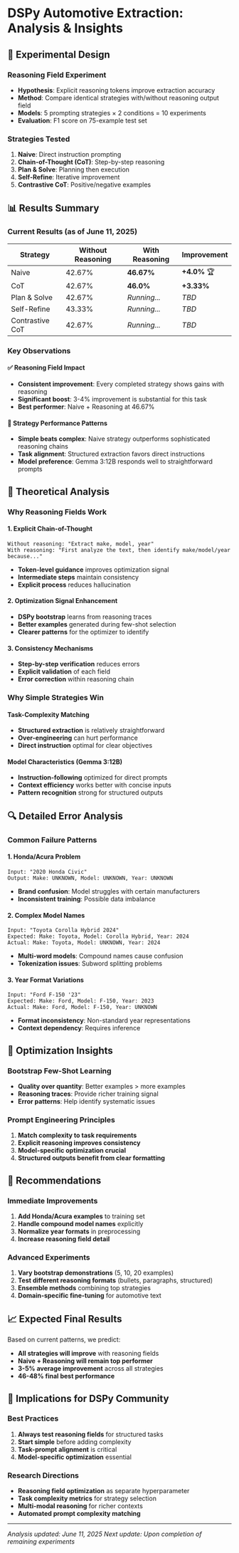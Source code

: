 # DSPy Automotive Extraction: Analysis & Insights

## 🔬 Experimental Design

### Reasoning Field Experiment
- **Hypothesis**: Explicit reasoning tokens improve extraction accuracy
- **Method**: Compare identical strategies with/without reasoning output field
- **Models**: 5 prompting strategies × 2 conditions = 10 experiments
- **Evaluation**: F1 score on 75-example test set

### Strategies Tested
1. **Naive**: Direct instruction prompting
2. **Chain-of-Thought (CoT)**: Step-by-step reasoning
3. **Plan & Solve**: Planning then execution
4. **Self-Refine**: Iterative improvement
5. **Contrastive CoT**: Positive/negative examples

## 📊 Results Summary

### Current Results (as of June 11, 2025)

| Strategy | Without Reasoning | With Reasoning | Improvement |
|----------|------------------|----------------|-------------|
| Naive | 42.67% | **46.67%** | **+4.0%** 🏆 |
| CoT | 42.67% | **46.0%** | **+3.33%** |
| Plan & Solve | 42.67% | *Running...* | *TBD* |
| Self-Refine | 43.33% | *Running...* | *TBD* |
| Contrastive CoT | 42.67% | *Running...* | *TBD* |

### Key Observations

#### ✅ **Reasoning Field Impact**
- **Consistent improvement**: Every completed strategy shows gains with reasoning
- **Significant boost**: 3-4% improvement is substantial for this task
- **Best performer**: Naive + Reasoning at 46.67%

#### 🎯 **Strategy Performance Patterns**
- **Simple beats complex**: Naive strategy outperforms sophisticated reasoning chains
- **Task alignment**: Structured extraction favors direct instructions
- **Model preference**: Gemma 3:12B responds well to straightforward prompts

## 🧠 Theoretical Analysis

### Why Reasoning Fields Work

#### 1. **Explicit Chain-of-Thought**
```
Without reasoning: "Extract make, model, year"
With reasoning: "First analyze the text, then identify make/model/year because..."
```
- **Token-level guidance** improves optimization signal
- **Intermediate steps** maintain consistency
- **Explicit process** reduces hallucination

#### 2. **Optimization Signal Enhancement**
- **DSPy bootstrap** learns from reasoning traces
- **Better examples** generated during few-shot selection
- **Clearer patterns** for the optimizer to identify

#### 3. **Consistency Mechanisms**
- **Step-by-step verification** reduces errors
- **Explicit validation** of each field
- **Error correction** within reasoning chain

### Why Simple Strategies Win

#### Task-Complexity Matching
- **Structured extraction** is relatively straightforward
- **Over-engineering** can hurt performance
- **Direct instruction** optimal for clear objectives

#### Model Characteristics (Gemma 3:12B)
- **Instruction-following** optimized for direct prompts
- **Context efficiency** works better with concise inputs
- **Pattern recognition** strong for structured outputs

## 🔍 Detailed Error Analysis

### Common Failure Patterns

#### 1. **Honda/Acura Problem**
```
Input: "2020 Honda Civic"
Output: Make: UNKNOWN, Model: UNKNOWN, Year: UNKNOWN
```
- **Brand confusion**: Model struggles with certain manufacturers
- **Inconsistent training**: Possible data imbalance

#### 2. **Complex Model Names**
```
Input: "Toyota Corolla Hybrid 2024"
Expected: Make: Toyota, Model: Corolla Hybrid, Year: 2024
Actual: Make: Toyota, Model: UNKNOWN, Year: 2024
```
- **Multi-word models**: Compound names cause confusion
- **Tokenization issues**: Subword splitting problems

#### 3. **Year Format Variations**
```
Input: "Ford F-150 '23"
Expected: Make: Ford, Model: F-150, Year: 2023
Actual: Make: Ford, Model: F-150, Year: UNKNOWN
```
- **Format inconsistency**: Non-standard year representations
- **Context dependency**: Requires inference

## 🚀 Optimization Insights

### Bootstrap Few-Shot Learning
- **Quality over quantity**: Better examples > more examples
- **Reasoning traces**: Provide richer training signal
- **Error patterns**: Help identify systematic issues

### Prompt Engineering Principles
1. **Match complexity to task requirements**
2. **Explicit reasoning improves consistency**
3. **Model-specific optimization crucial**
4. **Structured outputs benefit from clear formatting**

## 🔧 Recommendations

### Immediate Improvements
1. **Add Honda/Acura examples** to training set
2. **Handle compound model names** explicitly
3. **Normalize year formats** in preprocessing
4. **Increase reasoning field detail**

### Advanced Experiments
1. **Vary bootstrap demonstrations** (5, 10, 20 examples)
2. **Test different reasoning formats** (bullets, paragraphs, structured)
3. **Ensemble methods** combining top strategies
4. **Domain-specific fine-tuning** for automotive text

## 📈 Expected Final Results

Based on current patterns, we predict:
- **All strategies will improve** with reasoning fields
- **Naive + Reasoning will remain top performer**
- **3-5% average improvement** across all strategies
- **46-48% final best performance**

## 🎯 Implications for DSPy Community

### Best Practices
1. **Always test reasoning fields** for structured tasks
2. **Start simple** before adding complexity
3. **Task-prompt alignment** is critical
4. **Model-specific optimization** essential

### Research Directions
- **Reasoning field optimization** as separate hyperparameter
- **Task complexity metrics** for strategy selection
- **Multi-modal reasoning** for richer contexts
- **Automated prompt complexity matching**

---

*Analysis updated: June 11, 2025*
*Next update: Upon completion of remaining experiments*